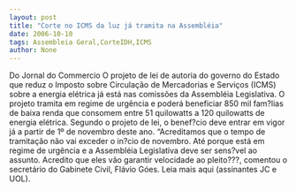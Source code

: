 ```yaml
---
layout: post
title: "Corte no ICMS da luz já tramita na Assembléia"
date: 2006-10-10
tags: Assembleia Geral,CorteIDH,ICMS
author: None
---
```

Do Jornal do Commercio
O projeto de lei de autoria do governo do Estado que reduz o Imposto sobre Circulação de Mercadorias e Serviços (ICMS) sobre a energia elétrica já está nas comissões da Assembléia Legislativa. 
O projeto tramita em regime de urgência e poderá beneficiar 850 mil fam?lias de baixa renda que consomem entre 51 quilowatts a 120 quilowatts de energia elétrica.
Segundo o projeto de lei, o benef?cio deve entrar em vigor já a partir de 1º de novembro deste ano. 
“Acreditamos que o tempo de tramitação não vai exceder o in?cio de novembro. Até porque está em regime de urgência e a Assembléia Legislativa deve ser sens?vel ao assunto. Acredito que eles vão garantir velocidade ao pleito???, comentou o secretário do Gabinete Civil, Flávio Góes.
Leia mais aqui (assinantes JC e UOL). 